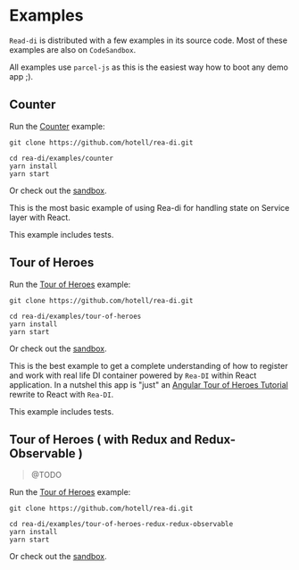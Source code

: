 # Examples

`Read-di` is distributed with a few examples in its source code. Most of these examples are also on `CodeSandbox`.

All examples use `parcel-js` as this is the easiest way how to boot any demo app ;).

## Counter

Run the [Counter](./counter) example:

```
git clone https://github.com/hotell/rea-di.git

cd rea-di/examples/counter
yarn install
yarn start
```

Or check out the [sandbox](https://codesanbox.io/).

This is the most basic example of using Rea-di for handling state on Service layer with React.

This example includes tests.

## Tour of Heroes

Run the [Tour of Heroes](./tour-of-heroes) example:

```
git clone https://github.com/hotell/rea-di.git

cd rea-di/examples/tour-of-heroes
yarn install
yarn start
```

Or check out the [sandbox](https://codesanbox.io/).

This is the best example to get a complete understanding of how to register and work with real life DI container powered by `Rea-DI` within React application. In a nutshel this app is "just" an [Angular Tour of Heroes Tutorial](https://angular.io/tutorial) rewrite to React with `Rea-DI`.

This example includes tests.

## Tour of Heroes ( with Redux and Redux-Observable )

> @TODO

Run the [Tour of Heroes](./tour-of-heroes) example:

```
git clone https://github.com/hotell/rea-di.git

cd rea-di/examples/tour-of-heroes-redux-redux-observable
yarn install
yarn start
```

Or check out the [sandbox](https://codesanbox.io/).
